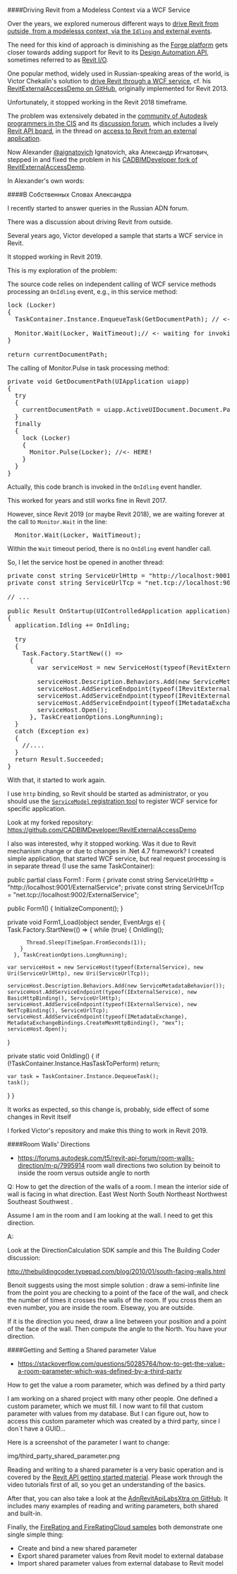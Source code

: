 <head>
<meta http-equiv="Content-Type" content="text/html; charset=utf-8">
<link rel="stylesheet" type="text/css" href="bc.css">
<!--
<script src="run_prettify.js" type="text/javascript"></script>
<script src="https://google-code-prettify.googlecode.com/svn/loader/run_prettify.js" type="text/javascript"></script>
-->
</head>

<!---

- [Access to Revit from an external application](http://adn-cis.org/forum/index.php?topic=745)
  [Community of Autodesk programmers in the CIS](http://adn-cis.org)
  [Community of Autodesk programmers in the CIS forum](http://adn-cis.org/forum)
  [Revit API board](http://adn-cis.org/forum/index.php?board=24.0)
  [CADBIMDeveloper version of RevitExternalAccessDemo](https://github.com/CADBIMDeveloper/RevitExternalAccessDemo)
  [Victor's original RevitExternalAccessDemo](https://github.com/chekalin-v/RevitExternalAccessDemo)
  0853_revit_wcf_service.htm

 #RevitAPI @AutodeskRevit #bim #dynamobim @AutodeskForge #ForgeDevCon 

&ndash; 
...

--->

### 

####<a name="2"></a>Driving Revit from a Modeless Context via a WCF Service

Over the years, we explored numerous different ways
to [drive Revit from outside, from a modelesss context, via the `Idling` and external events](http://thebuildingcoder.typepad.com/blog/about-the-author.html#5.28).

The need for this kind of approach is diminishing as
the [Forge platform](https://autodesk-forge.github.io) gets closer towards adding support for Revit to
its [Design Automation API](https://developer.autodesk.com/en/docs/design-automation/v2/overview),
sometimes referred to
as [Revit I/O](http://thebuildingcoder.typepad.com/blog/about-the-author.html#5.28b).

One popular method, widely used in Russian-speaking areas of the world, is
Victor Chekalin's solution
to [drive Revit through a WCF service](http://thebuildingcoder.typepad.com/blog/2012/11/drive-revit-through-a-wcf-service.html),
cf. his [RevitExternalAccessDemo on GitHub](https://github.com/chekalin-v/RevitExternalAccessDemo),
originally implemented for Revit 2013.

Unfortunately, it stopped working in the Revit 2018 timeframe.

The problem was extensively debated in
the [community of Autodesk programmers in the CIS](http://adn-cis.org) and
its [discussion forum](http://adn-cis.org/forum), which includes
a lively [Revit API board](http://adn-cis.org/forum/index.php?board=24.0),
in the thread
on [access to Revit from an external application](http://adn-cis.org/forum/index.php?topic=745).

Now Alexander [@aignatovich](https://forums.autodesk.com/t5/user/viewprofilepage/user-id/1257478) Ignatovich, aka Александр Игнатович,
stepped in and fixed the problem in
his [CADBIMDeveloper fork of RevitExternalAccessDemo](https://github.com/CADBIMDeveloper/RevitExternalAccessDemo).

In Alexander's own words:


####<a name="3"></a>В Собственных Словах Александра

I recently started to answer queries in the Russian ADN forum.

There was a discussion about driving Revit from outside.

Several years ago, Victor developed a sample that starts a WCF service in Revit.

It stopped working in Revit 2019.
 
This is my exploration of the problem:
 
The source code relies on independent calling of WCF service methods processing an `OnIdling` event, e.g., in this service method:
 
<pre class="code">
lock (Locker)
{
  TaskContainer.Instance.EnqueueTask(GetDocumentPath); // <- enque GetDocumentPath task
 
  Monitor.Wait(Locker, WaitTimeout);// <- waiting for invoking Monitor.Pulse(Locker) somewhere in desired time interval
}
 
return currentDocumentPath;
</pre>

The calling of Monitor.Pulse in task processing method:
 
<pre class="code">
private void GetDocumentPath(UIApplication uiapp)
{
  try
  {
    currentDocumentPath = uiapp.ActiveUIDocument.Document.PathName;
  }
  finally
  {
    lock (Locker)
    {
      Monitor.Pulse(Locker); //<- HERE!
    }
  }
}
</pre>

Actually, this code branch is invoked in the `OnIdling` event handler.
 
This worked for years and still works fine in Revit 2017.

However, since Revit 2019 (or maybe Revit 2018), we are waiting forever at the call to `Monitor.Wait` in the line:
 
<pre class="code">
  Monitor.Wait(Locker, WaitTimeout);
</pre>

Within the `Wait` timeout period, there is no `OnIdling` event handler call.
 
So, I let the service host be opened in another thread:
 
<pre class="code">
private const string ServiceUrlHttp = "http://localhost:9001/RevitExternalService";
private const string ServiceUrlTcp = "net.tcp://localhost:9002/RevitExternalService";

// ...
 
public Result OnStartup(UIControlledApplication application)
{
  application.Idling += OnIdling;
  
  try
  {
    Task.Factory.StartNew(() =>
      {
        var serviceHost = new ServiceHost(typeof(RevitExternalService), new Uri(ServiceUrlHttp), new Uri(ServiceUrlTcp));
 
        serviceHost.Description.Behaviors.Add(new ServiceMetadataBehavior());
        serviceHost.AddServiceEndpoint(typeof(IRevitExternalService), new BasicHttpBinding(), ServiceUrlHttp);
        serviceHost.AddServiceEndpoint(typeof(IRevitExternalService), new NetTcpBinding(), ServiceUrlTcp);
        serviceHost.AddServiceEndpoint(typeof(IMetadataExchange), MetadataExchangeBindings.CreateMexHttpBinding(), "mex");
        serviceHost.Open();
      }, TaskCreationOptions.LongRunning);
  }
  catch (Exception ex)
  {
    //....
  }
  return Result.Succeeded;
}
</pre>

With that, it started to work again.

I use `http` binding, so Revit should be started as administrator, or you should use
the [`ServiceModel` registration tool](https://docs.microsoft.com/en-us/dotnet/framework/wcf/servicemodelreg-exe) to register WCF service for specific application.
 
Look at my forked repository: https://github.com/CADBIMDeveloper/RevitExternalAccessDemo
 
I also was interested, why it stopped working. Was it due to Revit mechanism change or due to changes in .Net 4.7 framework? I created simple application, that started WCF service, but real request processing is in separate thread (I use the same TaskContainer):
 
public partial class Form1 : Form
{
  private const string ServiceUrlHttp = "http://localhost:9001/ExternalService";
  private const string ServiceUrlTcp = "net.tcp://localhost:9002/ExternalService";
 
  public Form1()
  {
    InitializeComponent();
  }
 
  private void Form1_Load(object sender, EventArgs e)
  {
    Task.Factory.StartNew(() =>
      {
        while (true)
        {
          OnIdling();
 
          Thread.Sleep(TimeSpan.FromSeconds(1));
        }
      }, TaskCreationOptions.LongRunning);
 
    var serviceHost = new ServiceHost(typeof(ExternalService), new Uri(ServiceUrlHttp), new Uri(ServiceUrlTcp));
 
    serviceHost.Description.Behaviors.Add(new ServiceMetadataBehavior());
    serviceHost.AddServiceEndpoint(typeof(IExternalService), new BasicHttpBinding(), ServiceUrlHttp);
    serviceHost.AddServiceEndpoint(typeof(IExternalService), new NetTcpBinding(), ServiceUrlTcp);
    serviceHost.AddServiceEndpoint(typeof(IMetadataExchange), MetadataExchangeBindings.CreateMexHttpBinding(), "mex");
    serviceHost.Open();
  }
 
  private static void OnIdling()
  {
    if (!TaskContainer.Instance.HasTaskToPerform)
      return;
 
    var task = TaskContainer.Instance.DequeueTask();
    task();
  }
}
 
It works as expected, so this change is, probably, side effect of some changes in Revit itself

I forked Victor's repository and make this thing to work in Revit 2019.



####<a name="3"></a>Room Walls' Directions

- https://forums.autodesk.com/t5/revit-api-forum/room-walls-direction/m-p/7995914
  room wall directions
  two solution by beinoit to
  inside the room versus outside
  angle to north

Q: How to get the direction of the walls of a room. I mean the  interior side of wall is facing in what direction. East West North South  Northeast   Northwest  Southeast  Southwest .

Assume I am in the room and I  am looking at the wall. I need to get this direction.

A:

Look at the DirectionCalculation SDK sample and this The Building Coder discussion:

http://thebuildingcoder.typepad.com/blog/2010/01/south-facing-walls.html

Benoit suggests using the most simple solution : draw a semi-infinite line from the point you are checking to a point of the face of the wall, and check the number of times it crosses the walls of the room. If you cross them an even number, you are inside the room. Elseway, you are outside.

If it is the direction you need, draw a line between your position and a point of the face of the wall. Then compute the angle to the North. You have your direction.


####<a name="4"></a>Getting and Setting a Shared parameter Value

- https://stackoverflow.com/questions/50285764/how-to-get-the-value-a-room-parameter-which-was-defined-by-a-third-party

How to get the value a room parameter, which was defined by a third party

I am working on a shared project with many other people. One defined a custom parameter, which we must fill. I now want to fill that custom parameter with values from my database. But I can figure out, how to access this custom parameter which was created by a third party, since I don`t have a GUID...

Here is a screenshot of the parameter I want to change:

img/third_party_shared_parameter.png

Reading and writing to a shared parameter is a very basic operation and is covered by the [Revit API getting started material](http://thebuildingcoder.typepad.com/blog/about-the-author.html#2). Please work through the video tutorials first of all, so you get an understanding of the basics.

After that, you can also take a look at the [AdnRevitApiLabsXtra on GitHub](https://github.com/jeremytammik/AdnRevitApiLabsXtra). It includes many examples of reading and writing parameters, both shared and built-in. 

Finally, the [FireRating and FireRatingCloud samples](https://github.com/jeremytammik/FireRatingCloud) both demonstrate one single simple thing: 

- Create and bind a new shared parameter
- Export shared parameter values from Revit model to external database
- Import shared parameter values from external database to Revit model


<pre class="code">
</pre>



<center>
<img src="img/.png" alt="" width=""/>
</center>
